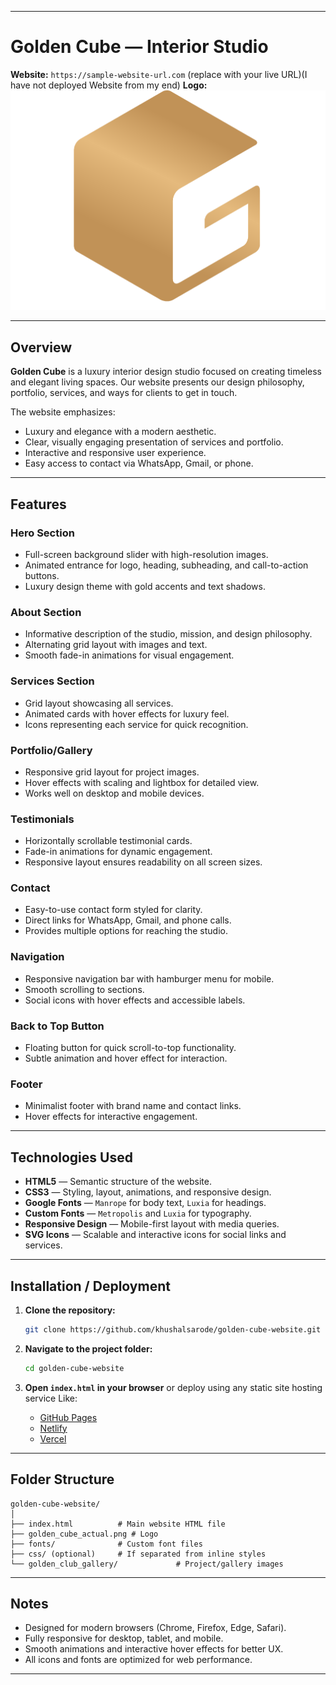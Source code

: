 
---

# Golden Cube — Interior Studio

**Website:** `https://sample-website-url.com` (replace with your live URL)(I have not deployed Website from my end)
**Logo:** ![Golden Cube Logo](./logo/golden_cube_actual.png)

---

## Overview

**Golden Cube** is a luxury interior design studio focused on creating timeless and elegant living spaces. Our website presents our design philosophy, portfolio, services, and ways for clients to get in touch.

The website emphasizes:

* Luxury and elegance with a modern aesthetic.
* Clear, visually engaging presentation of services and portfolio.
* Interactive and responsive user experience.
* Easy access to contact via WhatsApp, Gmail, or phone.

---

## Features

### Hero Section

* Full-screen background slider with high-resolution images.
* Animated entrance for logo, heading, subheading, and call-to-action buttons.
* Luxury design theme with gold accents and text shadows.

### About Section

* Informative description of the studio, mission, and design philosophy.
* Alternating grid layout with images and text.
* Smooth fade-in animations for visual engagement.

### Services Section

* Grid layout showcasing all services.
* Animated cards with hover effects for luxury feel.
* Icons representing each service for quick recognition.

### Portfolio/Gallery

* Responsive grid layout for project images.
* Hover effects with scaling and lightbox for detailed view.
* Works well on desktop and mobile devices.

### Testimonials

* Horizontally scrollable testimonial cards.
* Fade-in animations for dynamic engagement.
* Responsive layout ensures readability on all screen sizes.

### Contact

* Easy-to-use contact form styled for clarity.
* Direct links for WhatsApp, Gmail, and phone calls.
* Provides multiple options for reaching the studio.

### Navigation

* Responsive navigation bar with hamburger menu for mobile.
* Smooth scrolling to sections.
* Social icons with hover effects and accessible labels.

### Back to Top Button

* Floating button for quick scroll-to-top functionality.
* Subtle animation and hover effect for interaction.

### Footer

* Minimalist footer with brand name and contact links.
* Hover effects for interactive engagement.

---

## Technologies Used

* **HTML5** — Semantic structure of the website.
* **CSS3** — Styling, layout, animations, and responsive design.
* **Google Fonts** — `Manrope` for body text, `Luxia` for headings.
* **Custom Fonts** — `Metropolis` and `Luxia` for typography.
* **Responsive Design** — Mobile-first layout with media queries.
* **SVG Icons** — Scalable and interactive icons for social links and services.

---

## Installation / Deployment

1. **Clone the repository:**

   ```bash
   git clone https://github.com/khushalsarode/golden-cube-website.git
   ```

2. **Navigate to the project folder:**

   ```bash
   cd golden-cube-website
   ```

3. **Open `index.html` in your browser** or deploy using any static site hosting service Like:

   * [GitHub Pages](https://pages.github.com/)
   * [Netlify](https://www.netlify.com/)
   * [Vercel](https://vercel.com/)

---

## Folder Structure

```
golden-cube-website/
│
├── index.html          # Main website HTML file
├── golden_cube_actual.png # Logo
├── fonts/              # Custom font files
├── css/ (optional)     # If separated from inline styles
└── golden_club_gallery/             # Project/gallery images
```

---

## Notes

* Designed for modern browsers (Chrome, Firefox, Edge, Safari).
* Fully responsive for desktop, tablet, and mobile.
* Smooth animations and interactive hover effects for better UX.
* All icons and fonts are optimized for web performance.

---
